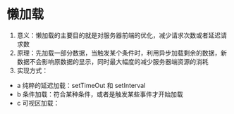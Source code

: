 # 懒加载

1. 意义：懒加载的主要目的就是对服务器前端的优化，减少请求次数或者延迟请求数
2. 原理：先加载一部分数据，当触发某个条件时，利用异步加载剩余的数据，新数据不会影响原数据的显示，同时最大幅度的减少服务器端资源的消耗
3. 实现方式：
  - a 纯粹的延迟加载：setTimeOut 和 setInterval
  - b 条件加载：符合某种条件，或者是触发某些事件才开始加载
  - c 可视区加载：